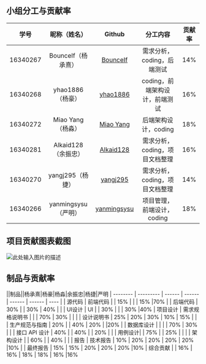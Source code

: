 ## 小组分工与贡献率

|学号|昵称（姓名）|Github|分工内容|贡献率|
|:--:|:--:|:--:|:--:|:--:|
|16340267|BounceIf（杨承熹）|[BounceIf](https://github.com/BounceIf)|需求分析，coding，后端测试|14%|
|16340268|yhao1886（杨豪）|[yhao1886](https://github.com/yhao1886)|coding，前端架构设计，前端测试|16%|
|16340272|Miao Yang（杨淼）|[Miao Yang](https://github.com/https://github.com/ywwwater)|后端架构设计，coding|18%|
|16340281|Alkaid128（余振忠）|[Alkaid128](https://github.com/Alkaid128)|需求分析，coding，项目文档整理|16%|
|16340270|yangj295（杨捷）|[yangj295](https://github.com/yangj295)|需求分析，coding，项目文档整理|14%|
|16340266|yanmingsysu（严明）|[yanmingsysu](https://github.com/yanmingsysu)|项目管理，前端设计，coding|18%|



## 项目贡献图表截图

![此处输入图片的描述][1]

## 制品与贡献率
||制品||杨承熹|杨豪|杨淼|余振忠|杨捷|严明
| -------- | --------- | ------ | ------ | ------ | ------ | ---- |
| 源代码   | 前端代码 |   |  15%  |      |      |   15%   |70%
|          | 后端代码 | 30%   |        |   30%     |   40%     |   |
| UI设计   | UI |        | 30%    |    |    |  30%    |40%
| 项目设计 | 需求规格说明书 |        |        | 70%    | 30%    |      |
|          | 设计说明书 | 25%    | 20%    | 30%    | 10%    | 15%  |
|          | 生产规范与指南 |     20%   |        | 40%    | 20%    |      |20%
|          | 数据库设计 |     |        |        |    70%    | 30%  |
|          | 接口 API 设计 | 40%    |     |    40%    |        | 20%  |
|          | 用例设计|        |  75%        |   | 25%    |      |
|          | 架构设计 |        | 60%       |     | 40%    |      |
| 报告     | 技术报告 | 10%    | 20%    | 20%    | 20%    | 20%  |10%
|          | 最终报告 | 15%    | 15%    | 20%    | 20%    | 20%  |10%
| 综合贡献 |                                                              | 16%    | 16%    | 18%    | 18%    | 16%  |16%


  [1]: https://i.loli.net/2019/06/30/5d18d9e38c2b790221.png
